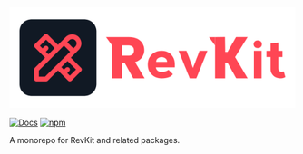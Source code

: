 <a id="top" />

[![RevKit](https://raw.githubusercontent.com/Revolt-Unofficial-Clients/revkit/master/revkit-header.png)](#top)

[![Docs](https://img.shields.io/badge/-Documentation-ff4654?style=flat-square)](https://revk.it) [![npm](https://img.shields.io/npm/dt/revkit?label=Downloads&style=flat-square&color=ff4654)](https://www.npmjs.com/package/revkit)

A monorepo for RevKit and related packages.
